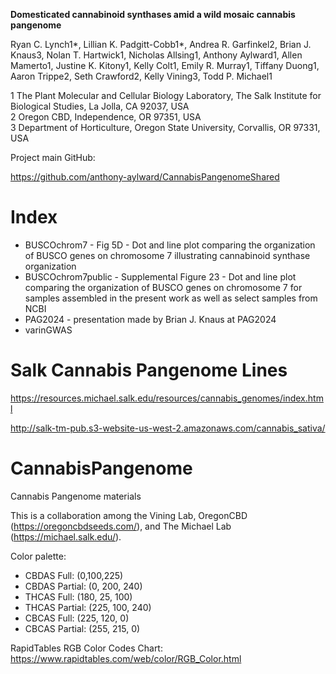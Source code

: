 

**Domesticated cannabinoid synthases amid a wild mosaic cannabis pangenome**

Ryan C. Lynch1*, Lillian K. Padgitt-Cobb1*, Andrea R. Garfinkel2, Brian J. Knaus3, Nolan T.
Hartwick1, Nicholas Allsing1, Anthony Aylward1, Allen Mamerto1, Justine K. Kitony1, Kelly Colt1,
Emily R. Murray1, Tiffany Duong1, Aaron Trippe2, Seth Crawford2, Kelly Vining3, Todd P. Michael1

1 The Plant Molecular and Cellular Biology Laboratory, The Salk Institute for Biological Studies, La Jolla, CA 92037, USA    
2 Oregon CBD, Independence, OR 97351, USA    
3 Department of Horticulture, Oregon State University, Corvallis, OR 97331, USA    



Project main GitHub:    

https://github.com/anthony-aylward/CannabisPangenomeShared


# Index

- BUSCOchrom7 - Fig 5D - Dot and line plot comparing the organization of BUSCO genes on chromosome 7 illustrating cannabinoid synthase organization
- BUSCOchrom7public - Supplemental Figure 23 - Dot and line plot comparing the organization of BUSCO genes on chromosome 7 for samples assembled in the present work as well as select samples from NCBI
- PAG2024 - presentation made by Brian J. Knaus at PAG2024
- varinGWAS


# Salk Cannabis Pangenome Lines


https://resources.michael.salk.edu/resources/cannabis_genomes/index.html


http://salk-tm-pub.s3-website-us-west-2.amazonaws.com/cannabis_sativa/


# CannabisPangenome

Cannabis Pangenome materials

This is a collaboration among the Vining Lab, OregonCBD (https://oregoncbdseeds.com/), and The Michael Lab (https://michael.salk.edu/).


Color palette:

- CBDAS Full:        (0,100,225)
- CBDAS Partial:   (0, 200, 240)
- THCAS Full:        (180, 25, 100)
- THCAS Partial:   (225, 100, 240)
- CBCAS Full:        (225, 120, 0)
- CBCAS Partial:   (255, 215, 0)


RapidTables RGB Color Codes Chart:
https://www.rapidtables.com/web/color/RGB_Color.html


